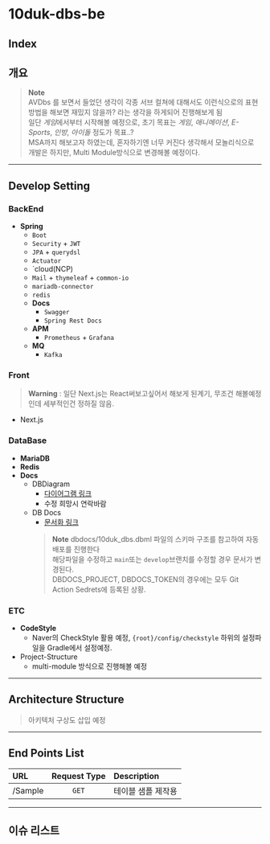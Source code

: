 # 10duk-dbs-be

## Index

## 개요
> **Note**  
> AVDbs 를 보면서 들었던 생각이 각종 서브 컬쳐에 대해서도 이런식으로의 표현 방법을 해보면 재밌지 않을까? 라는 생각을 하게되어 진행해보게 됨  
> 일단 *게임*에서부터 시작해볼 예정으로, 초기 목표는 *게임*, *애니메이션*, *E-Sports*, *인방*, *아이돌* 정도가 목표..?  
> MSA까지 해보고자 하였는데, 혼자하기엔 너무 커진다 생각해서 모놀리식으로 개발은 하지만, Multi Module방식으로 변경해볼 예정이다.

---

## Develop Setting

### BackEnd
- **Spring**
  - `Boot`
  - `Security` + `JWT`
  - `JPA` + `querydsl`
  - `Actuator`
  - `cloud(NCP)
  - `Mail` + `thymeleaf` + `common-io`
  - `mariadb-connector`
  - `redis`
  - **Docs**
    - `Swagger`
    - `Spring Rest Docs`
  - **APM**
    - `Prometheus` + `Grafana`
  - **MQ**
    - `Kafka`

### Front
> **Warning** : 일단 Next.js는 React써보고싶어서 해보게 된계기, 무조건 해볼예정인데 세부적인건 정하질 않음.
- Next.js

### DataBase
- **MariaDB**
- **Redis**
- **Docs**
  - DBDiagram
    - [다이어그램 링크](https://dbdiagram.io/d/63fc4c52296d97641d83e97d)
    - 수정 희망시 연락바람
  - DB Docs
    - [문서화 링크](https://dbdocs.io/donsonioc2010/10duk_dbs)
    > **Note**
    > dbdocs/10duk_dbs.dbml 파일의 스키마 구조를 참고하여 자동배포를 진행한다   
    > 해당파일을 수정하고 `main`또는 `develop`브랜치를 수정할 경우 문서가 변경된다.  
    > DBDOCS_PROJECT, DBDOCS_TOKEN의 경우에는 모두 Git Action Sedrets에 등록된 상황.

### ETC
- **CodeStyle**
  - Naver의 CheckStyle 활용 예정, `{root}/config/checkstyle` 하위의 설정파일을 Gradle에서 설정예정.
- Project-Structure
  - multi-module 방식으로 진행해볼 예정

---

## Architecture Structure
> 아키텍처 구상도 삽입 예정

---

## End Points List
| URL     | Request Type | Description |
|:--------|:------------:|:------------|
| /Sample |    `GET`     | 테이블 샘플 제작용  |

---

## 이슈 리스트